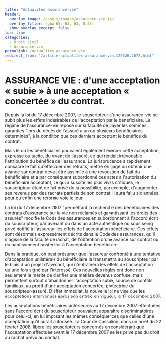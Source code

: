 ```yaml
---
title: "Actualités assurance-vie"
header:
  overlay_image: /assets/images/assurance-vie.jpg
  overlay_filter: rgba(65, 63, 63, 0.25)
  show_overlay_excerpt: false
toc: true
categories:
  - Droit civil
  - Assurance vie
permalink: /actualites-assurance-vie  
redirect_from: "/article-actualites-assurance-vie.129526.2672.html"
---
```


# ASSURANCE VIE : d'une acceptation « subie » à une acceptation « concertée » du contrat.

Depuis la loi du 17 décembre 2007, le souscripteur d'une assurance-vie ne subit plus les effets indésirables de l'acceptation par le bénéficiaire. Le régime de l'assurance-vie repose sur la faculté de payer les sommes garanties "lors du décès de l'assuré à un ou plusieurs bénéficiaires déterminés", à la condition que ces derniers acceptent le bénéfice du contrat.

Mais le ou les bénéficiaires pouvaient également exercer cette acceptation, expresse ou tacite, du vivant de l'assuré, ce qui rendait irrévocable l'attribution du bénéfice de l'assurance. La jurisprudence a rapidement consacré le fait qu'effectuer des retraits, mettre en gage ou obtenir une avance sur contrat devait être assimilé à une révocation de fait du bénéficiaire et a par conséquent subordonné ces actes à l'autorisation du bénéficiaire acceptant, ce qui a suscité les plus vives critiques, le souscripteur étant de fait privé de la possibilité, par exemple, d'augmenter ses revenus par des rachats partiels de son contrat. II aura fallu six années pour qu'enfin une réforme voie le jour.

La loi du 17 décembre 2007 "permettant la recherche des bénéficiaires des contrats d'assurance sur la vie non réclamés et garantissant les droits des assurés" modifie le Code des assurances en subordonnant à l'accord écrit du souscripteur, par avenant ou dans un acte authentique ou sous seing privé notifié à l'assureur, les effets de l'acceptation bénéficiaire. Ces effets sont désormais expressément décrits dans le Code des assurances, qu'il s'agisse de la faculté de rachat, de l'obtention d'une avance sur contrat ou du nantissement postérieur à l'acceptation bénéficiaire.

Dans la pratique, on peut présumer que l'assureur confronté à une tentative d'acceptation unilatérale du bénéficiaire la transmettra au souscripteur par le biais d'un projet d'avenant, qui n'entraînera les effets de l'acceptation qu'une fois signé par l'intéressé. Ces nouvelles règles ont donc non seulement le mérite de clarifier une matière devenue confuse, mais permettent surtout d'abandonner l'acceptation subie, source de conflits familiaux, au profit d'une acceptation concertée, protectrice du souscripteur-assuré. D'effet immédiat, la nouvelle loi ne vise que les acceptations intervenues après son entrée en vigueur, le 17 décembre 2007.

Les acceptations bénéficiaires antérieures au 17 décembre 2007 effectuées sans l'accord écrit du souscripteur pouvaient apparaître discriminatoires pour celui-ci, en lui imposant les mêmes conséquences que celles d'une acceptation qu'il aurait autorisée. La Cour de Cassation, dans un arrêt du 22 février 2008, libère les souscripteurs concernés en considérant que l'acceptation effectuée avant le 17 décembre 2007 ne les prive pas du droit au rachat prévu au contrat.
